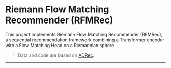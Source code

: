 # Riemann Flow Matching Recommender (RFMRec)

This project implements Riemann Flow Matching Recommender (RFMRec), a sequential recommendation framework combining a Transformer encoder with a Flow Matching Head on a Riemannian sphere.

> Data and code are based on [ADRec](https://github.com/Nemo-1024/ADRec).
---

